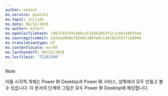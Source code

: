 ```yaml
---
author: mihart
ms.service: powerbi
ms.topic: include
ms.date: 08/15/2019
ms.author: mihart
ms.openlocfilehash: 19837457943a89cdf358b2653f1c1c9d2440fb4b
ms.sourcegitcommit: e2de2e8b8e78240c306fe6cca820e5f6ff188944
ms.translationtype: HT
ms.contentlocale: ko-KR
ms.lasthandoff: 09/23/2019
ms.locfileid: "71191390"
---
```

>[!NOTE]
>이들 시각적 개체는 Power BI Desktop과 Power BI 서비스, 양쪽에서 모두 만들고 볼 수 있습니다. 이 문서의 단계와 그림은 모두 Power BI Desktop에 해당합니다. 
